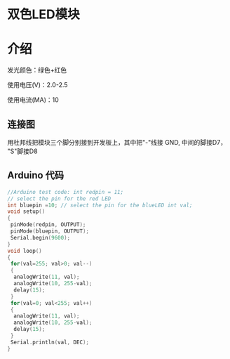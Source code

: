 # 双色LED模块

# 介绍

发光颜色：绿色+红色

使用电压\(V\)：2.0-2.5

使用电流\(MA\)：10

## 连接图

用杜邦线把模块三个脚分别接到开发板上，其中把"-"线接 GND,   中间的脚接D7， "S"脚接D8

## Arduino 代码

```cpp
//Arduino test code: int redpin = 11;  
// select the pin for the red LED
int bluepin =10; // select the pin for the blueLED int val;
void setup()
{
 pinMode(redpin, OUTPUT); 
 pinMode(bluepin, OUTPUT);
 Serial.begin(9600); 
}
void loop()
{ 
 for(val=255; val>0; val--)
 {
  analogWrite(11, val); 
  analogWrite(10, 255-val);
  delay(15);  
 }
 for(val=0; val<255; val++)
 {
  analogWrite(11, val); 
  analogWrite(10, 255-val); 
  delay(15);  
 } 
 Serial.println(val, DEC);
}
```




